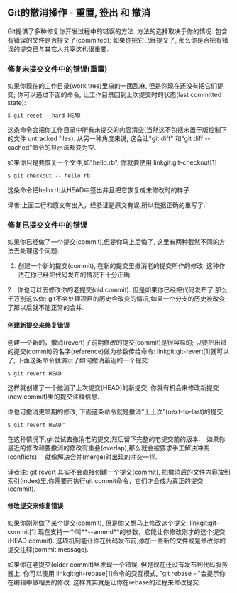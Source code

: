 ## Git的撤消操作 - 重置, 签出 和 撤消 ##

Git提供了多种修复你开发过程中的错误的方法. 方法的选择取决于你的情况: 包含有错误的文件是否提交了(commited); 如果你把它已经提交了, 那么你是否把有错误的提交已与其它人共享这也很重要.

### 修复未提交文件中的错误(重置) ###

如果你现在的工作目录(work tree)里搞的一团乱麻, 但是你现在还没有把它们提交; 你可以通过下面的命令, 让工作目录回到上次提交时的状态(last committed state):

    $ git reset --hard HEAD

这条命令会把你工作目录中所有未提交的内容清空(当然这不包括未置于版控制下的文件 untracked files). 从另一种角度来说, 这会让"git diff" 和"git diff --cached"命令的显示法都变为空.

如果你只是要恢复一个文件,如"hello.rb", 你就要使用 linkgit:git-checkout[1]

    $ git checkout -- hello.rb

这条命令把hello.rb从HEAD中签出并且把它恢复成未修改时的样子.

译者:上面二行和原文有出入，经验证是原文有误,所以我据正确的重写了.


### 修复已提交文件中的错误 ###

如果你已经做了一个提交(commit),但是你马上后悔了, 这里有两种截然不同的方法去处理这个问题:

1. 创建一个新的提交(commit), 在新的提交里撤消老的提交所作的修改. 这种作法在你已经把代码发布的情况下十分正确.

2　你也可以去修改你的老提交(old commit). 但是如果你已经把代码发布了,那么千万别这么做; git不会处理项目的历史会改变的情况,如果一个分支的历史被改变了那以后就不能正常的合并.


#### 创建新提交来修复错误 ####

创建一个新的，撤消(revert)了前期修改的提交(commit)是很容易的; 只要把出错的提交(commit)的名字(reference)做为参数传给命令: linkgit:git-revert[1]就可以了; 下面这条命令就演示了如何撤消最近的一个提交:

    $ git revert HEAD


这样就创建了一个撤消了上次提交(HEAD)的新提交, 你就有机会来修改新提交(new commit)里的提交注释信息.

你也可撤消更早期的修改, 下面这条命令就是撤消“上上次”(next-to-last)的提交:

    $ git revert HEAD^

在这种情况下,git尝试去撤消老的提交,然后留下完整的老提交前的版本.　如果你最近的修改和要撤消的修改有重叠(overlap),那么就会被要求手工解决冲突(conflicts),　就像解决合并(merge)时出现的冲突一样.

译者注: git revert 其实不会直接创建一个提交(commit), 把撤消后的文件内容放到索引(index)里,你需要再执行git commit命令，它们才会成为真正的提交(commit).


#### 修改提交来修复错误 ####

如果你刚刚做了某个提交(commit), 但是你又想马上修改这个提交;  linkgit:git-commit[1] 现在支持一个叫**--amend**的参数，它能让你修改刚才的这个提交(HEAD commit). 这项机制能让你在代码发布前,添加一些新的文件或是修改你的提交注释(commit message).

如果你在老提交(older commit)里发现一个错误, 但是现在还没有发布到代码服务器上. 你可以使用 linkgit:git-rebase[1]命令的交互模式, "git rebase -i"会提示你在编辑中做相关的修改. 这样其实就是让你在rebase的过程来修改提交.
